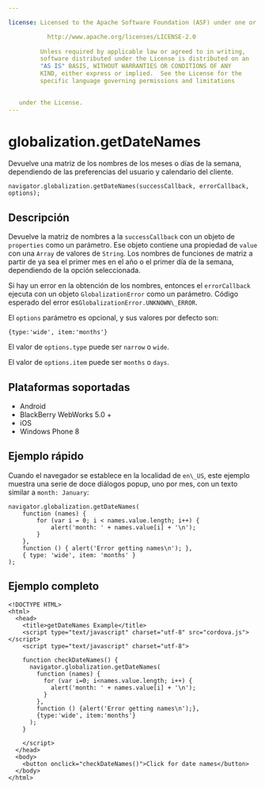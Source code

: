 ```yaml
---

license: Licensed to the Apache Software Foundation (ASF) under one or more contributor license agreements. See the NOTICE file distributed with this work for additional information regarding copyright ownership. The ASF licenses this file to you under the Apache License, Version 2.0 (the "License"); you may not use this file except in compliance with the License. You may obtain a copy of the License at

           http://www.apache.org/licenses/LICENSE-2.0
    
         Unless required by applicable law or agreed to in writing,
         software distributed under the License is distributed on an
         "AS IS" BASIS, WITHOUT WARRANTIES OR CONDITIONS OF ANY
         KIND, either express or implied.  See the License for the
         specific language governing permissions and limitations
    

   under the License.
---
```


# globalization.getDateNames

Devuelve una matriz de los nombres de los meses o días de la semana, dependiendo de las preferencias del usuario y calendario del cliente.

    navigator.globalization.getDateNames(successCallback, errorCallback, options);
    

## Descripción

Devuelve la matriz de nombres a la `successCallback` con un objeto de `properties` como un parámetro. Ese objeto contiene una propiedad de `value` con una `Array` de valores de `String`. Los nombres de funciones de matriz a partir de ya sea el primer mes en el año o el primer día de la semana, dependiendo de la opción seleccionada.

Si hay un error en la obtención de los nombres, entonces el `errorCallback` ejecuta con un objeto `GlobalizationError` como un parámetro. Código esperado del error es`GlobalizationError.UNKNOWN\_ERROR`.

El `options` parámetro es opcional, y sus valores por defecto son:

    {type:'wide', item:'months'}
    

El valor de `options.type` puede ser `narrow` o `wide`.

El valor de `options.item` puede ser `months` o `days`.

## Plataformas soportadas

*   Android
*   BlackBerry WebWorks 5.0 +
*   iOS
*   Windows Phone 8

## Ejemplo rápido

Cuando el navegador se establece en la localidad de `en\_US`, este ejemplo muestra una serie de doce diálogos popup, uno por mes, con un texto similar a `month: January`:

    navigator.globalization.getDateNames(
        function (names) {
            for (var i = 0; i < names.value.length; i++) {
                alert('month: ' + names.value[i] + '\n');
            }
        },
        function () { alert('Error getting names\n'); },
        { type: 'wide', item: 'months' }
    );
    

## Ejemplo completo

    <!DOCTYPE HTML>
    <html>
      <head>
        <title>getDateNames Example</title>
        <script type="text/javascript" charset="utf-8" src="cordova.js"></script>
        <script type="text/javascript" charset="utf-8">
    
        function checkDateNames() {
          navigator.globalization.getDateNames(
            function (names) {
              for (var i=0; i<names.value.length; i++) {
                alert('month: ' + names.value[i] + '\n');
              }
            },
            function () {alert('Error getting names\n');},
            {type:'wide', item:'months'}
          );
        }
    
        </script>
      </head>
      <body>
        <button onclick="checkDateNames()">Click for date names</button>
      </body>
    </html>
